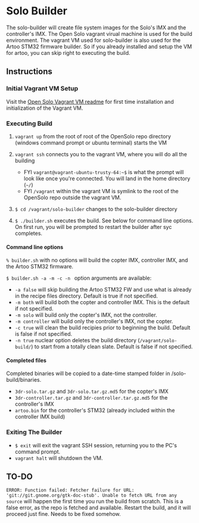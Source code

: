 # Solo Builder #
The solo-builder will create file system images for the Solo's IMX and the controller's IMX. The Open Solo vagrant virual machine is used for the build environment. The vagrant VM used for solo-builder is also used for the Artoo STM32 firmware builder. So if you already installed and setup the VM for artoo, you can skip right to executing the build.

## Instructions ##

### Initial Vagrant VM Setup ###

Visit the [Open Solo Vagrant VM readme](/vagrant_readme.md) for first time installation and initialization of the Vagrant VM.

### Executing Build ###

 1. `vagrant up` from the root of root of the OpenSolo repo directory (windows command prompt or ubuntu terminal) starts the VM
 
 2. `vagrant ssh` connects you to the vagrant VM, where you will do all the building
    * FYI `vagrant@vagrant-ubuntu-trusty-64:~$` is what the prompt will look like once you're connected. You will land in the home directory (`~/`)
    * FYI `/vagrant` within the vagrant VM is symlink to the root of the OpenSolo repo outside the vagrant VM.
 
 3. `$ cd /vagrant/solo-builder` changes to the solo-builder directory

 4. `$ ./builder.sh` executes the build. See below for command line options. On first run, you will be prompted to restart the builder after syc completes.

#### Command line options ####

`% builder.sh` with no options will build the copter IMX, controller IMX, and the Artoo STM32 firmware.

`$ builder.sh -a -m -c -n ` option arguments are available:
 * `-a false` will skip building the Artoo STM32 FW and use what is already in the recipe files directory. Default is true if not specified.
 * `-m both` will build both the copter and controller IMX. This is the default if not specified.
 * `-m solo` will build only the copter's IMX, not the controller.
 * `-m controller` will build only the controller's IMX, not the copter.
 * `-c true` will clean the build recipies prior to beginning the build.  Default is false if not specified.
 * `-n true` nuclear option deletes the build directory (`/vagrant/solo-build/`) to start from a totally clean slate. Default is false if not specified.

#### Completed files ####

Completed binaries will be copied to a date-time stamped folder in /solo-build/binaries.
 * `3dr-solo.tar.gz` and `3dr-solo.tar.gz.md5` for the copter's IMX
 * `3dr-controller.tar.gz` and `3dr-controller.tar.gz.md5` for the controller's IMX
 * `artoo.bin` for the controller's STM32 (already included within the controller IMX build)

### Exiting The Builder ###

 * `$ exit` will exit the vagrant SSH session, returning you to the PC's command prompt.
 * `vagrant halt` will shutdown the VM.

## TO-DO ##

`ERROR: Function failed: Fetcher failure for URL: 'git://git.gnome.org/gtk-doc-stub'. Unable to fetch URL from any source` will happen the first time you run the build from scratch.  This is a false error, as the repo is fetched and available.  Restart the build, and it will proceed just fine.  Needs to be fixed somehow.
